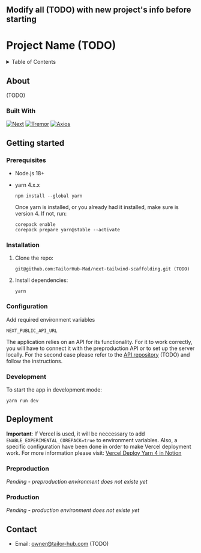 ## Modify all (TODO) with new project's info before starting

# Project Name (TODO)

<!-- TABLE OF CONTENTS -->
<details>
  <summary>Table of Contents</summary>
  <ol>
    <li>
      <a href="#about">About</a>
      <ul>
        <li><a href="#built-with">Built With</a></li>
      </ul>
    </li>
    <li>
      <a href="#getting-started">Getting Started</a>
      <ul>
        <li><a href="#prerequisites">Prerequisites</a></li>
        <li><a href="#installation">Installation</a></li>
        <li><a href="#configuration">Configuration</a></li>
        <li><a href="#development">Development</a></li>
      </ul>
    </li>
    <li>
        <a href="#deployment">Deployment</a>
        <ul>
          <li><a href="#preproduction">Preproduction</a></li>
          <li><a href="#production">Production</a></li>
        </ul>
    </li>
    <li><a href="#contact">Contact</a></li>
  </ol>
</details>

<!-- ABOUT THE PROJECT -->

## About

(TODO)

### Built With

[![Next][Next.js]][Next-url]
[![Tremor][Tailwind]][Tremor-url]
[![Axios][Axios]][Axios-url]

<!-- GETTING STARTED -->

## Getting started

### Prerequisites

- Node.js 18+
- yarn 4.x.x

  ```
  npm install --global yarn
  ```

  Once yarn is installed, or you already had it installed, make sure is version 4. If not, run:

  ```
  corepack enable
  corepack prepare yarn@stable --activate
  ```

### Installation

1. Clone the repo:

   ```
   git@github.com:TailorHub-Mad/next-tailwind-scaffolding.git (TODO)
   ```

2. Install dependencies:

   ```
   yarn
   ```

### Configuration

Add required environment variables

```
NEXT_PUBLIC_API_URL
```

The application relies on an API for its functionality. For it to work correctly, you will have to connect it with the preproduction API or to set up the server locally. For the second case please refer to the [API repository](https://github.com/TailorHub-Mad/api) (TODO) and follow the instructions.

### Development

To start the app in development mode:

```
yarn run dev
```

<!-- DEPLOYMENT -->

## Deployment

**Important**: If Vercel is used, it will be neccessary to add `ENABLE_EXPERIMENTAL_COREPACK=true` to environment variables. Also, a specific configuration have been done in order to make Vercel deployment work. For more information please visit: [Vercel Deploy Yarn 4 in Notion](https://www.notion.so/modulor/Vercel-Deploy-Yarn-4-11bb7f79b9ae8085a12afdfd64bdc0dd?pvs=4)

### Preproduction

_Pending - preproduction environment does not existe yet_

### Production

_Pending - production environment does not existe yet_

<!-- CONTACT -->

## Contact

- Email: owner@tailor-hub.com (TODO)

<!-- MARKDOWN LINKS & IMAGES -->
<!-- https://www.markdownguide.org/basic-syntax/#reference-style-links -->

[Next.js]: https://img.shields.io/badge/next.js-000000?style=for-the-badge&logo=nextdotjs&logoColor=white
[Next-url]: https://nextjs.org/
[Tailwind]: https://img.shields.io/badge/tailwindcss-06B6D4?style=for-the-badge&logo=tailwindcss&logoColor=white
[Tremor-url]: https://tremor.so/
[Axios]: https://img.shields.io/badge/axios-671DDF?style=for-the-badge&logo=axios&logoColor=white
[Axios-url]: https://axios-http.com/es/docs/intro
